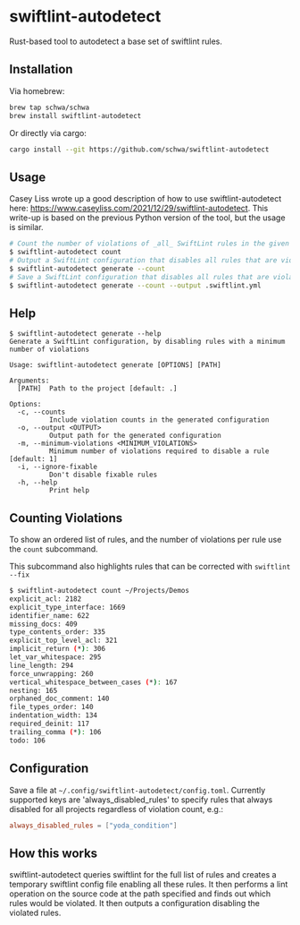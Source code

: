# swiftlint-autodetect

Rust-based tool to autodetect a base set of swiftlint rules.

## Installation

Via homebrew:

```sh
brew tap schwa/schwa
brew install swiftlint-autodetect
```

Or directly via cargo:

```sh
cargo install --git https://github.com/schwa/swiftlint-autodetect
```

## Usage

Casey Liss wrote up a good description of how to use swiftlint-autodetect here: <https://www.caseyliss.com/2021/12/29/swiftlint-autodetect>. This write-up is based on the previous Python version of the tool, but the usage is similar.

```sh
# Count the number of violations of _all_ SwiftLint rules in the given directory
$ swiftlint-autodetect count
# Output a SwiftLint configuration that disables all rules that are violated in the given directory.
$ swiftlint-autodetect generate --count
# Save a SwiftLint configuration that disables all rules that are violated in the given directory.
$ swiftlint-autodetect generate --count --output .swiftlint.yml
```

## Help

```plaintext
$ swiftlint-autodetect generate --help
Generate a SwiftLint configuration, by disabling rules with a minimum number of violations

Usage: swiftlint-autodetect generate [OPTIONS] [PATH]

Arguments:
  [PATH]  Path to the project [default: .]

Options:
  -c, --counts
          Include violation counts in the generated configuration
  -o, --output <OUTPUT>
          Output path for the generated configuration
  -m, --minimum-violations <MINIMUM_VIOLATIONS>
          Minimum number of violations required to disable a rule [default: 1]
  -i, --ignore-fixable
          Don't disable fixable rules
  -h, --help
          Print help
```

## Counting Violations

To show an ordered list of rules, and the number of violations per rule use the `count` subcommand.

This subcommand also highlights rules that can be corrected with `swiftlint --fix`

```sh
$ swiftlint-autodetect count ~/Projects/Demos
explicit_acl: 2182
explicit_type_interface: 1669
identifier_name: 622
missing_docs: 409
type_contents_order: 335
explicit_top_level_acl: 321
implicit_return (*): 306
let_var_whitespace: 295
line_length: 294
force_unwrapping: 260
vertical_whitespace_between_cases (*): 167
nesting: 165
orphaned_doc_comment: 140
file_types_order: 140
indentation_width: 134
required_deinit: 117
trailing_comma (*): 106
todo: 106
```

## Configuration

Save a file at `~/.config/swiftlint-autodetect/config.toml`. Currently supported keys are 'always_disabled_rules' to specify rules that always disabled for all projects regardless of violation count, e.g.:

```toml
always_disabled_rules = ["yoda_condition"]
```

## How this works

swiftlint-autodetect queries swiftlint for the full list of rules and creates a temporary swiftlint config file enabling all these rules. It then performs a lint operation on the source code at the path specified and finds out which rules would be violated. It then outputs a configuration disabling the violated rules.
